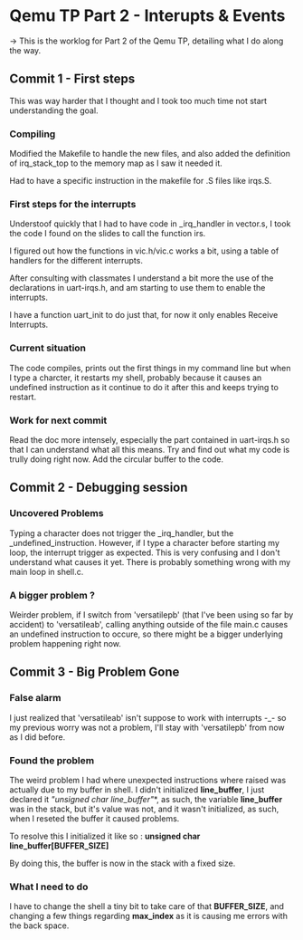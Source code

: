 # Qemu TP Part 2 - Interupts & Events
-> This is the worklog for Part 2 of the Qemu TP, detailing what I do along the way.

## Commit 1 - First steps
This was way harder that I thought and I took too much time not start understanding the goal.

### Compiling
Modified the Makefile to handle the new files, and also added the definition of irq_stack_top to the memory map as I saw it needed it.

Had to have a specific instruction in the makefile for .S files like irqs.S.

### First steps for the interrupts
Understoof quickly that I had to have code in _irq_handler in vector.s, I took the code I found on the slides to call the function irs.

I figured out how the functions in vic.h/vic.c works a bit, using a table of handlers for the different interrupts.

After consulting with classmates I understand a bit more the use of the declarations in uart-irqs.h, and am starting to use them to enable the interrupts.

I have a function uart_init to do just that, for now it only enables Receive Interrupts.

### Current situation
The code compiles, prints out the first things in my command line but when I type a charcter, it restarts my shell, probably because it causes an undefined instruction as it continue to do it after this and keeps trying to restart.

### Work for next commit
Read the doc more intensely, especially the part contained in uart-irqs.h so that I can understand what all this means. Try and find out what my code is trully doing right now. Add the circular buffer to the code.

## Commit 2 - Debugging session

### Uncovered Problems
Typing a character does not trigger the _irq_handler, but the _undefined_instruction. However, if I type a character before starting my loop, the interrupt trigger as expected. This is very confusing and I don't understand what causes it yet. There is probably something wrong with my main loop in shell.c.

### A bigger problem ?
Weirder problem, if I switch from 'versatilepb' (that I've been using so far by accident) to 'versatileab', calling anything outside of the file main.c causes an undefined instruction to occure, so there might be a bigger underlying problem happening right now.

## Commit 3 - Big Problem Gone

### False alarm

I just realized that 'versatileab' isn't suppose to work with interrupts -_- so my previous worry was not a problem, I'll stay with 'versatilepb' from now as I did before.

### Found the problem

The weird problem I had where unexpected instructions where raised was actually due to my buffer in shell. I didn't initialized **line_buffer**, I just declared it **"unsigned char* line_buffer"**, as such, the variable **line_buffer** was in the stack, but it's value was not, and it wasn't initialized, as such, when I reseted the buffer it caused problems. 

To resolve this I initialized it like so : **unsigned char line_buffer[BUFFER_SIZE]**

By doing this, the buffer is now in the stack with a fixed size.

### What I need to do

I have to change the shell a tiny bit to take care of that **BUFFER_SIZE**, and changing a few things regarding **max_index** as it is causing me errors with the back space.